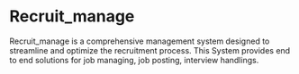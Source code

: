 # Recruit_manage
Recruit_manage is a comprehensive management system designed to streamline and optimize the recruitment process. This System provides end to end solutions for job managing,  job posting, interview handlings.
